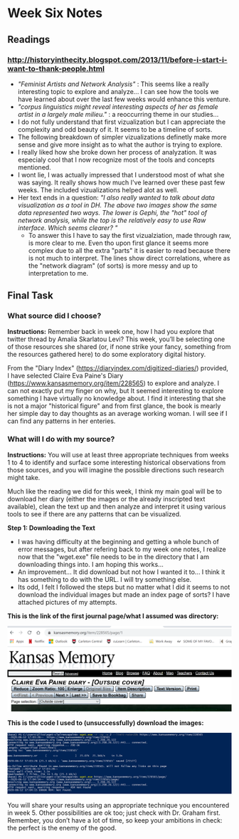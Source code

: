 # Week Six Notes

## Readings

### http://historyinthecity.blogspot.com/2013/11/before-i-start-i-want-to-thank-people.html
- *"Feminist Artists and Network Analysis"* : This seems like a really interesting topic to explore and analyze... I can see how the tools we have learned about over the last few weeks would enhance this venture.
- *"corpus linguistics might reveal interesting aspects of her as female artist in a largely male milieu."* : a reoccurring theme in our studies...
- I do not fully understand that first vizualization but I can appreciate the complexity and odd beauty of it. It seems to be a timeline of sorts. 
- The following breakdown of simpler vizualizations definetly make more sense and give more insight as to what the author is trying to explore.
- I really liked how she broke down her process of analyzation. It was especialy cool that I now recognize most of the tools and concepts mentioned.
- I wont lie, I was actually impressed that I understood most of what she was saying. It really shows how much I've learned over these past few weeks. The included vizualizations helped alot as well.
- Her text ends in a question: *"I also really wanted to talk about data visualization as a tool in DH.  The above two images show the same data represented two ways.  The lower is Gephi, the "hot" tool of network analysis, while the top is the relatively easy to use Raw interface.  Which seems clearer? "*
    - To answer this I have to say the first vizualziation, made through raw, is more clear to me. Even tho upon first glance it seems more complex due to all the extra "parts" it is easier to read because there is not much to interpret. The lines show direct correlations, where as the "network diagram" (of sorts) is more messy and up to interpretation to me.
    
## Final Task

### What source did I choose?

**Instructions:** Remember back in week one, how I had you explore that twitter thread by Amalia Skarlatou Levi? This week, you’ll be selecting one of those resources she shared (or, if none strike your fancy, something from the resources gathered here) to do some exploratory digital history.

From the "Diary Index" (https://diaryindex.com/digitized-diaries/) provided, I have selected Claire Eva Paine's Diary (https://www.kansasmemory.org/item/228565) to explore and analyze. I can not exactly put my finger on why, but It seemed interesting to explore something I have virtually no knowledge about. I find it interesting that she is not a major "historical figure" and from first glance, the book is mearly her simple day to day thoughts as an average working woman. I will see if I can find any patterns in her enteries.

### What will I do with my source?

**Instructions:** You will use at least three appropriate techniques from weeks 1 to 4 to identify and surface some interesting historical observations from those sources, and you will imagine the possible directions such research might take.

Much like the reading we did for this week, I think my main goal will be to download her diary (either the images or the already inscripted text available), clean the text up and then analyze and interpret it using various tools to see if there are any patterns that can be visualized. 

**Step 1: Downloading the Text**

- I was having difficulty at the beginning and getting a whole bunch of error messages, but after refering back to my week one notes, I realize now that the "wget.exe" file needs to be in the directory that I am downloading things into. I am hoping this works...
- An improvement... It did download but not how I wanted it to... I think it has something to do with the URL. I will try something else.
- Its odd, I felt I followed the steps but no matter what I did it seems to not download the individual images but made an index page of sorts? I have attached pictures of my attempts.

**This is the link of the first journal page/what I assumed was directory:**

![issue](https://github.com/Elissap5100/Week-Six-Work/blob/master/Wget%20Issue/IssueA.PNG)

**This is the code I used to (unsuccessfully) download the images:**

![issue](https://github.com/Elissap5100/Week-Six-Work/blob/master/Wget%20Issue/IssueB.PNG)


You will share your results using an appropriate technique you encountered in week 5. Other possibilities are ok too; just check with Dr. Graham first. Remember, you don’t have a lot of time, so keep your ambitions in check: the perfect is the enemy of the good.
